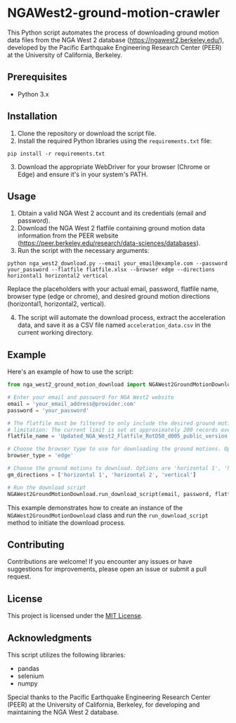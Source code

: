 # NGAWest2-ground-motion-crawler

This Python script automates the process of downloading ground motion data files from the NGA West 2 database (https://ngawest2.berkeley.edu/), developed by the Pacific Earthquake Engineering Research Center (PEER) at the University of California, Berkeley.

## Prerequisites

- Python 3.x

## Installation

1. Clone the repository or download the script file.
2. Install the required Python libraries using the `requirements.txt` file:

```
pip install -r requirements.txt
```

3. Download the appropriate WebDriver for your browser (Chrome or Edge) and ensure it's in your system's PATH.

## Usage

1. Obtain a valid NGA West 2 account and its credentials (email and password).
2. Download the NGA West 2 flatfile containing ground motion data information from the PEER website (https://peer.berkeley.edu/research/data-sciences/databases).
3. Run the script with the necessary arguments:

```
python nga_west2_download.py --email your_email@example.com --password your_password --flatfile flatfile.xlsx --browser edge --directions horizontal1 horizontal2 vertical
```

Replace the placeholders with your actual email, password, flatfile name, browser type (edge or chrome), and desired ground motion directions (horizontal1, horizontal2, vertical).

4. The script will automate the download process, extract the acceleration data, and save it as a CSV file named `acceleration_data.csv` in the current working directory.

## Example

Here's an example of how to use the script:

```python
from nga_west2_ground_motion_download import NGAWest2GroundMotionDownload

# Enter your email and password for NGA West2 website
email = 'your_email_address@provider.com'
password = 'your_password'

# The flatfile must be filtered to only include the desired ground motions which less than the maximum records
# limitation: The current limit is set at approximately 200 records every two weeks, 400 every month
flatfile_name = 'Updated_NGA_West2_Flatfile_RotD50_d005_public_version.xlsx'

# Choose the browser type to use for downloading the ground motions. Options are 'chrome' and 'edge'
browser_type = 'edge'

# Choose the ground motions to download. Options are 'horizontal 1', 'horizontal 2','vertical'
gm_directions = ['horizontal 1', 'horizontal 2', 'vertical']

# Run the download script
NGAWest2GroundMotionDownload.run_download_script(email, password, flatfile_name, browser_type, gm_directions)
```

This example demonstrates how to create an instance of the `NGAWest2GroundMotionDownload` class and run the `run_download_script` method to initiate the download process.

## Contributing

Contributions are welcome! If you encounter any issues or have suggestions for improvements, please open an issue or submit a pull request.

## License

This project is licensed under the [MIT License](LICENSE).

## Acknowledgments

This script utilizes the following libraries:

- pandas
- selenium
- numpy

Special thanks to the Pacific Earthquake Engineering Research Center (PEER) at the University of California, Berkeley, for developing and maintaining the NGA West 2 database.
